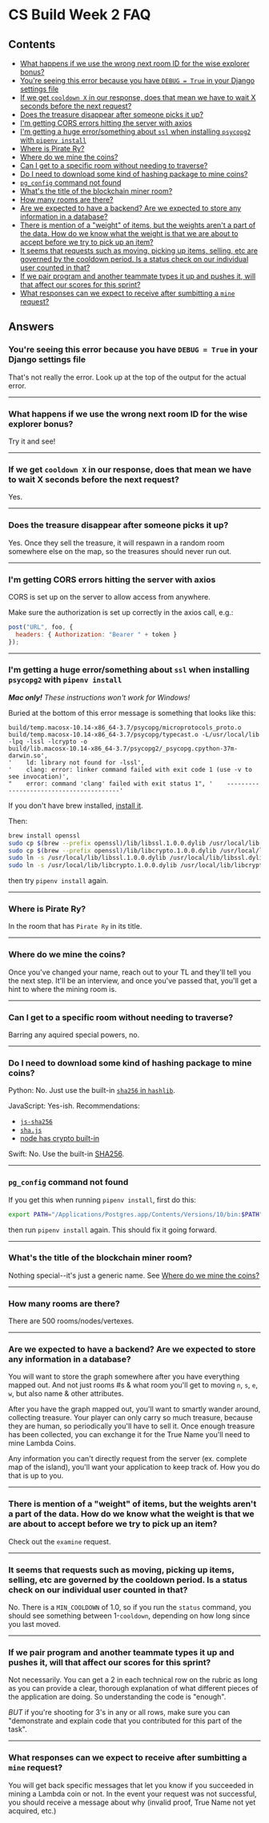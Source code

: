 # CS Build Week 2 FAQ

## Contents

- [What happens if we use the wrong next room ID for the wise explorer bonus?](#q200)
- [You're seeing this error because you have `DEBUG = True` in your Django settings file](#q100)
- [If we get `cooldown X` in our response, does that mean we have to wait X seconds before the next request?](#q300)
- [Does the treasure disappear after someone picks it up?](#q400)
- [I'm getting CORS errors hitting the server with axios](#q500)
- [I'm getting a huge error/something about `ssl` when installing `psycopg2` with `pipenv install`](#q600)
- [Where is Pirate Ry?](#q700)
- [Where do we mine the coins?](#q800)
- [Can I get to a specific room without needing to traverse?](#q900)
- [Do I need to download some kind of hashing package to mine coins?](#q1000)
- [`pg_config` command not found](#q1100)
- [What's the title of the blockchain miner room?](#q1200)
- [How many rooms are there?](#q1300)
- [Are we expected to have a backend? Are we expected to store any information in a database?](#q1400)
- [There is mention of a "weight" of items, but the weights aren't a part of the data. How do we know what the weight is that we are about to accept before we try to pick up an item?](#q1500)
- [It seems that requests such as moving, picking up items, selling, etc are governed by the cooldown period. Is a status check on our individual user counted in that?](#q1600)
- [If we pair program and another teammate types it up and pushes it, will that affect our scores for this sprint?](#q1700)
- [What responses can we expect to receive after sumbitting a `mine` request?](#q1800)

<!--

-->

## Answers

<a name="q100"></a>

### You're seeing this error because you have `DEBUG = True` in your Django settings file

That's not really the error. Look up at the top of the output for the actual error.

---

<a name="q200"></a>

### What happens if we use the wrong next room ID for the wise explorer bonus?

Try it and see!

---

<a name="q300"></a>

### If we get `cooldown X` in our response, does that mean we have to wait X seconds before the next request?

Yes.

---

<a name="q400"></a>

### Does the treasure disappear after someone picks it up?

Yes. Once they sell the treasure, it will respawn in a random room somewhere
else on the map, so the treasures should never run out.

---

<a name="q500"></a>

### I'm getting CORS errors hitting the server with axios

CORS is set up on the server to allow access from anywhere.

Make sure the authorization is set up correctly in the axios call, e.g.:

```js
post("URL", foo, {
  headers: { Authorization: "Bearer " + token }
});
```

---

<a name="q600"></a>

### I'm getting a huge error/something about `ssl` when installing `psycopg2` with `pipenv install`

_**Mac only!** These instructions won't work for Windows!_

Buried at the bottom of this error message is something that looks like this:

```
build/temp.macosx-10.14-x86_64-3.7/psycopg/microprotocols_proto.o
build/temp.macosx-10.14-x86_64-3.7/psycopg/typecast.o -L/usr/local/lib -lpq -lssl -lcrypto -o
build/lib.macosx-10.14-x86_64-3.7/psycopg2/_psycopg.cpython-37m-darwin.so',
'    ld: library not found for -lssl',
'    clang: error: linker command failed with exit code 1 (use -v to see invocation)',
"    error: command 'clang' failed with exit status 1", '    ----------------------------------------'
```

If you don't have brew installed, [install it](https://brew.sh/).

Then:

```sh
brew install openssl
sudo cp $(brew --prefix openssl)/lib/libssl.1.0.0.dylib /usr/local/lib
sudo cp $(brew --prefix openssl)/lib/libcrypto.1.0.0.dylib /usr/local/lib
sudo ln -s /usr/local/lib/libssl.1.0.0.dylib /usr/local/lib/libssl.dylib
sudo ln -s /usr/local/lib/libcrypto.1.0.0.dylib /usr/local/lib/libcrypto.dylib
```

then try `pipenv install` again.

---

<a name="q700"></a>

### Where is Pirate Ry?

In the room that has `Pirate Ry` in its title.

---

<a name="q800"></a>

### Where do we mine the coins?

Once you've changed your name, reach out to your TL and they'll tell you the
next step. It'll be an interview, and once you've passed that, you'll get a hint
to where the mining room is.

---

<a name="q900"></a>

### Can I get to a specific room without needing to traverse?

Barring any aquired special powers, no.

---

<a name="q1000"></a>

### Do I need to download some kind of hashing package to mine coins?

Python: No. Just use the built-in [`sha256` in
`hashlib`](https://docs.python.org/3/library/hashlib.html).

JavaScript: Yes-ish. Recommendations:

- [`js-sha256`](https://www.npmjs.com/package/js-sha256)
- [`sha.js`](https://github.com/crypto-browserify/sha.js/)
- [node has crypto built-in](https://nodejs.org/api/crypto.html#crypto_crypto)

Swift: No. Use the built-in [SHA256](https://developer.apple.com/documentation/cryptokit/sha256).

---

<a name="q1100"></a>

### `pg_config` command not found

If you get this when running `pipenv install`, first do this:

```sh
export PATH="/Applications/Postgres.app/Contents/Versions/10/bin:$PATH"
```

then run `pipenv install` again. This should fix it going forward.

---

<a name="q1200"></a>

### What's the title of the blockchain miner room?

Nothing special--it's just a generic name. See [Where do we mine the
coins?](#q800)

---

<a name="q1300"></a>

### How many rooms are there?

There are 500 rooms/nodes/vertexes.

---

<a name="q1400"></a>

### Are we expected to have a backend? Are we expected to store any information in a database?

You will want to store the graph somewhere after you have everything mapped out. And not just rooms #s & what room you'll get to moving `n`, `s`, `e`, `w`, but also name & other attributes.

After you have the graph mapped out, you'll want to smartly wander around, collecting treasure. Your player can only carry so much treasure, because they are human, so periodically you'll have to sell it. Once enough treasure has been collected, you can exchange it for the True Name you'll need to mine Lambda Coins.

Any information you can't directly request from the server (ex. complete map of the island), you'll want your application to keep track of. How you do that is up to you.

---

<a name="q1500"></a>

### There is mention of a "weight" of items, but the weights aren't a part of the data. How do we know what the weight is that we are about to accept before we try to pick up an item?

Check out the `examine` request.

---

<a name="q1600"></a>

### It seems that requests such as moving, picking up items, selling, etc are governed by the cooldown period. Is a status check on our individual user counted in that?

No. There is a `MIN_COOLDOWN` of 1.0, so if you run the `status` command, you should see something between 1-`cooldown`, depending on how long since you last moved.

---

<a name="q1700"></a>

### If we pair program and another teammate types it up and pushes it, will that affect our scores for this sprint?

Not necessarily. You can get a 2 in each technical row on the rubric as long as you can provide a clear, thorough explanation of what different pieces of the application are doing. So understanding the code is "enough".

_BUT_ if you're shooting for 3's in any or all rows, make sure you can "demonstrate and explain code that you contributed for this part of the task".

---

<a name="q1800"></a>

### What responses can we expect to receive after sumbitting a `mine` request?

You will get back specific messages that let you know if you succeeded in mining a Lambda coin or not. In the event your request was not successful, you should receive a message about why (invalid proof, True Name not yet acquired, etc.)
